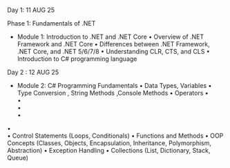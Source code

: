 
Day 1: 11 AUG 25

Phase 1: Fundamentals of .NET
- Module 1: Introduction to .NET and .NET Core
•	Overview of .NET Framework and .NET Core
•	Differences between .NET Framework, .NET Core, and .NET 5/6/7/8
•	Understanding CLR, CTS, and CLS
•	Introduction to C# programming language


Day 2 : 12 AUG 25

- Module 2: C# Programming Fundamentals 
•   Data Types, Variables
•   Type Conversion , String Methods ,Console Methods
•   Operators
•	
•	
•	
•	

•	
•	Control Statements (Loops, Conditionals)
•	Functions and Methods
•	OOP Concepts (Classes, Objects, Encapsulation, Inheritance, Polymorphism, Abstraction)
•	Exception Handling
•	Collections (List, Dictionary, Stack, Queue)







